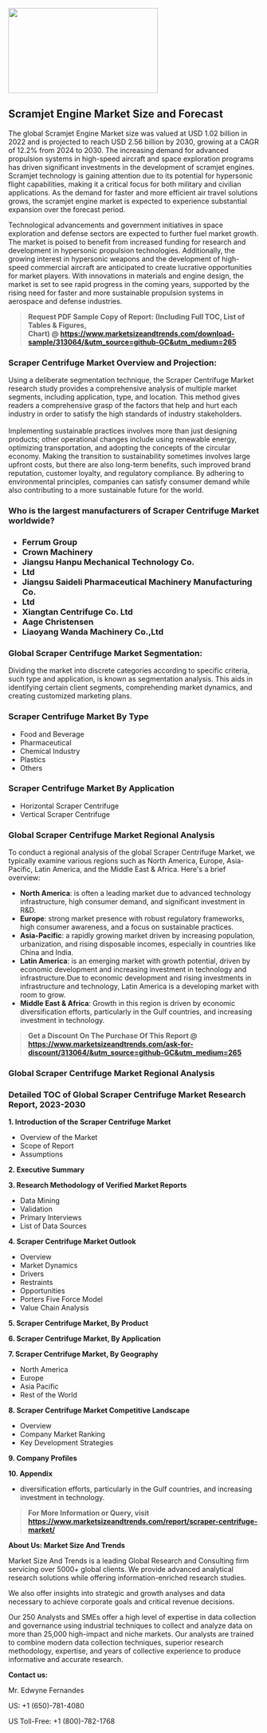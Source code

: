 <p><img class="alignnone size-medium wp-image-20088" src="https://ffe5etoiles.com/wp-content/uploads/2024/12/MST1-300x171.png" alt="" width="300" height="171" /></p><h2>Scramjet Engine Market Size and Forecast</h2><p>The global Scramjet Engine Market size was valued at USD 1.02 billion in 2022 and is projected to reach USD 2.56 billion by 2030, growing at a CAGR of 12.2% from 2024 to 2030. The increasing demand for advanced propulsion systems in high-speed aircraft and space exploration programs has driven significant investments in the development of scramjet engines. Scramjet technology is gaining attention due to its potential for hypersonic flight capabilities, making it a critical focus for both military and civilian applications. As the demand for faster and more efficient air travel solutions grows, the scramjet engine market is expected to experience substantial expansion over the forecast period.</p><p>Technological advancements and government initiatives in space exploration and defense sectors are expected to further fuel market growth. The market is poised to benefit from increased funding for research and development in hypersonic propulsion technologies. Additionally, the growing interest in hypersonic weapons and the development of high-speed commercial aircraft are anticipated to create lucrative opportunities for market players. With innovations in materials and engine design, the market is set to see rapid progress in the coming years, supported by the rising need for faster and more sustainable propulsion systems in aerospace and defense industries.</p></p><blockquote id="" class=""><strong>Request PDF Sample Copy of Report: (Including Full TOC, List of Tables &amp; Figures, Chart)&nbsp;@&nbsp;<strong><a href="https://www.marketsizeandtrends.com/download-sample/313064/&utm_source=github-GC&utm_medium=265" target="_blank">https://www.marketsizeandtrends.com/download-sample/313064/&utm_source=github-GC&utm_medium=265</a></strong></strong></blockquote><h3 id="" class="">Scraper Centrifuge Market&nbsp;Overview and Projection:</h3><p id="" class="">Using a deliberate segmentation technique, the Scraper Centrifuge Market research study provides a comprehensive analysis of multiple market segments, including application, type, and location. This method gives readers a comprehensive grasp of the factors that help and hurt each industry in order to satisfy the high standards of industry stakeholders. <br /> <br />Implementing sustainable practices involves more than just designing products; other operational changes include using renewable energy, optimizing transportation, and adopting the concepts of the circular economy. Making the transition to sustainability sometimes involves large upfront costs, but there are also long-term benefits, such improved brand reputation, customer loyalty, and regulatory compliance. By adhering to environmental principles, companies can satisfy consumer demand while also contributing to a more sustainable future for the world.</p><h3 id="" class="">Who is the largest manufacturers of&nbsp;Scraper Centrifuge Market worldwide?</h3><h3 class=""><p><ul><li>Ferrum Group </li><li> Crown Machinery </li><li> Jiangsu Hanpu Mechanical Technology Co. </li><li> Ltd </li><li> Jiangsu Saideli Pharmaceutical Machinery Manufacturing Co. </li><li> Ltd </li><li> Xiangtan Centrifuge Co. Ltd </li><li> Aage Christensen </li><li> Liaoyang Wanda Machinery Co.,Ltd</li></ul></p></h3><h3 id="" class="">Global&nbsp;Scraper Centrifuge Market Segmentation:</h3><p id="" class="">Dividing the market into discrete categories according to specific criteria, such type and application, is known as segmentation analysis. This aids in identifying certain client segments, comprehending market dynamics, and creating customized marketing plans.</p><h3 id="" class="">Scraper Centrifuge Market&nbsp;By Type</h3><p><p><ul><li>Food and Beverage</li><li> Pharmaceutical</li><li> Chemical Industry</li><li> Plastics</li><li> Others</p></li></ul></p></p><h3 id="" class="">Scraper Centrifuge Market&nbsp;By Application</h3><p class=""><p><ul><li>Horizontal Scraper Centrifuge</li><li> Vertical Scraper Centrifuge</li></ul></p></p><h3 id="" class="">Global Scraper Centrifuge Market Regional Analysis</h3><p id="" class="">To conduct a regional analysis of the global Scraper Centrifuge Market, we typically examine various regions such as North America, Europe, Asia-Pacific, Latin America, and the Middle East &amp; Africa. Here's a brief overview:</p><ul><li><strong>North America</strong>: is often a leading market due to advanced technology infrastructure, high consumer demand, and significant investment in R&amp;D.</li><li><strong>Europe</strong>: strong market presence with robust regulatory frameworks, high consumer awareness, and a focus on sustainable practices.</li><li><strong>Asia-Pacific</strong>: a rapidly growing market driven by increasing population, urbanization, and rising disposable incomes, especially in countries like China and India.</li><li><strong>Latin America</strong>: is an emerging market with growth potential, driven by economic development and increasing investment in technology and infrastructure.Due to economic development and rising investments in infrastructure and technology, Latin America is a developing market with room to grow.</li><li><strong>Middle East &amp; Africa</strong>: Growth in this region is driven by economic diversification efforts, particularly in the Gulf countries, and increasing investment in technology.</li></ul><blockquote id="" class=""><strong>Get a Discount On The Purchase Of This Report @ <strong><a href="https://www.marketsizeandtrends.com/ask-for-discount/313064/&utm_source=github-GC&utm_medium=265" target="_blank">https://www.marketsizeandtrends.com/ask-for-discount/313064/&utm_source=github-GC&utm_medium=265</a></strong></strong></blockquote><h3 id="" class="">Global Scraper Centrifuge Market Regional Analysis</h3><h3 id="" class="">Detailed TOC of Global Scraper Centrifuge Market Research Report, 2023-2030</h3><p id="" class=""><strong>1. Introduction of the Scraper Centrifuge Market</strong></p><ul><li>Overview of the Market</li><li>Scope of Report</li><li>Assumptions</li></ul><p id="" class=""><strong>2. Executive Summary</strong></p><p id="" class=""><strong>3. Research Methodology of Verified Market Reports</strong></p><ul><li>Data Mining</li><li>Validation</li><li>Primary Interviews</li><li>List of Data Sources</li></ul><p id="" class=""><strong>4. Scraper Centrifuge Market Outlook</strong></p><ul><li>Overview</li><li>Market Dynamics</li><li>Drivers</li><li>Restraints</li><li>Opportunities</li><li>Porters Five Force Model</li><li>Value Chain Analysis</li></ul><p id="" class=""><strong>5. Scraper Centrifuge Market, By Product</strong></p><p id="" class=""><strong>6. Scraper Centrifuge Market, By Application</strong></p><p id="" class=""><strong>7. Scraper Centrifuge Market, By Geography</strong></p><ul><li>North America</li><li>Europe</li><li>Asia Pacific</li><li>Rest of the World</li></ul><p id="" class=""><strong>8. Scraper Centrifuge Market Competitive Landscape</strong></p><ul><li>Overview</li><li>Company Market Ranking</li><li>Key Development Strategies</li></ul><p id="" class=""><strong>9. Company Profiles</strong></p><p id="" class=""><strong>10. Appendix</strong></p><ul><li>diversification efforts, particularly in the Gulf countries, and increasing investment in technology.</li></ul><blockquote id="" class=""><strong>For More Information or Query, visit <strong><strong><a href="https://www.marketsizeandtrends.com/report/scraper-centrifuge-market/" target="_blank">https://www.marketsizeandtrends.com/report/scraper-centrifuge-market/</a></strong></strong></strong></blockquote><p id="" class=""><strong>About Us: Market Size And Trends</strong></p><p id="" class="">Market Size And Trends is a leading Global Research and Consulting firm servicing over 5000+ global clients. We provide advanced analytical research solutions while offering information-enriched research studies.</p><p id="" class="">We also offer insights into strategic and growth analyses and data necessary to achieve corporate goals and critical revenue decisions.</p><p id="" class="">Our 250 Analysts and SMEs offer a high level of expertise in data collection and governance using industrial techniques to collect and analyze data on more than 25,000 high-impact and niche markets. Our analysts are trained to combine modern data collection techniques, superior research methodology, expertise, and years of collective experience to produce informative and accurate research.</p><p id="" class=""><strong>Contact us:</strong></p><p id="" class="">Mr. Edwyne Fernandes</p><p id="" class="">US: +1 (650)-781-4080</p><p id="" class="">US Toll-Free: +1 (800)-782-1768</p>
